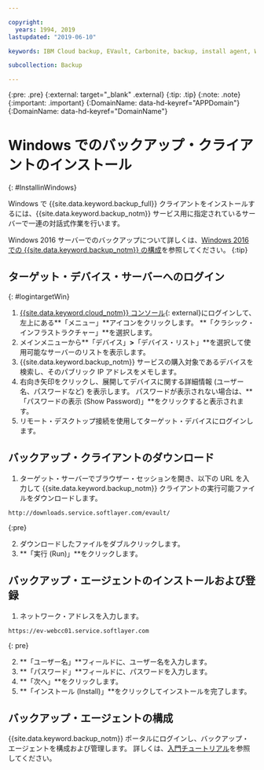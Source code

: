 ```yaml
---

copyright:
  years: 1994, 2019
lastupdated: "2019-06-10"

keywords: IBM Cloud backup, EVault, Carbonite, backup, install agent, Windows

subcollection: Backup

---
```

{:pre: .pre}
{:external: target="_blank" .external}
{:tip: .tip}
{:note: .note}
{:important: .important}
{:DomainName: data-hd-keyref="APPDomain"}
{:DomainName: data-hd-keyref="DomainName"}

# Windows でのバックアップ・クライアントのインストール
{: #InstallinWindows}

Windows で {{site.data.keyword.backup_full}} クライアントをインストールするには、{{site.data.keyword.backup_notm}} サービス用に指定されているサーバーで一連の対話式作業を行います。

Windows 2016 サーバーでのバックアップについて詳しくは、[Windows 2016 での {{site.data.keyword.backup_notm}} の構成](/docs/infrastructure/Backup?topic=Backup-InstallinWindows2016)を参照してください。
{:tip}

## ターゲット・デバイス・サーバーへのログイン
{: #logintargetWin}

1. [{{site.data.keyword.cloud_notm}} コンソール](https://{DomainName}){: external}にログインして、左上にある**「メニュー」**アイコンをクリックします。 **「クラシック・インフラストラクチャー」**を選択します。
2. メインメニューから**「デバイス」**>**「デバイス・リスト」**を選択して使用可能なサーバーのリストを表示します。
3. {{site.data.keyword.backup_notm}} サービスの購入対象であるデバイスを検索し、そのパブリック IP アドレスをメモします。
4. 右向き矢印をクリックし、展開してデバイスに関する詳細情報 (ユーザー名、パスワードなど) を表示します。 パスワードが表示されない場合は、**「パスワードの表示 (Show Password)」**をクリックすると表示されます。
5. リモート・デスクトップ接続を使用してターゲット・デバイスにログインします。

## バックアップ・クライアントのダウンロード

1. ターゲット・サーバーでブラウザー・セッションを開き、以下の URL を入力して {{site.data.keyword.backup_notm}} クライアントの実行可能ファイルをダウンロードします。 <br/>
  ```
  http://downloads.service.softlayer.com/evault/
  ```
  {:pre}

2. ダウンロードしたファイルをダブルクリックします。
3. **「実行 (Run)」**をクリックします。


## バックアップ・エージェントのインストールおよび登録

1. ネットワーク・アドレスを入力します。 <br />
  ```
  https://ev-webcc01.service.softlayer.com
  ```
  {: pre}

2. **「ユーザー名」**フィールドに、ユーザー名を入力します。
3. **「パスワード」**フィールドに、パスワードを入力します。
6. **「次へ」**をクリックします。
7. **「インストール (Install)」**をクリックしてインストールを完了します。

## バックアップ・エージェントの構成

{{site.data.keyword.backup_notm}} ポータルにログインし、バックアップ・エージェントを構成および管理します。 詳しくは、[入門チュートリアル](/docs/infrastructure/Backup?topic=Backup-getting-started#getting-started)を参照してください。
